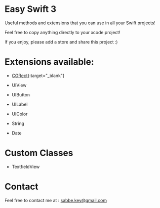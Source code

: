 # Easy Swift 3

Useful methods and extensions that you can use in all your Swift projects!

Feel free to copy anything directly to your xcode project!

If you enjoy, please add a store and share this project :)

# Extensions available:

- [CGRect](EasySwift/EasySwift/CGRect.swift){:target="_blank"}

- UIView

- UIButton

- UILabel

- UIColor

- String

- Date

# Custom Classes

- TextfieldView

# Contact

Feel free to contact me at : sabbe.kev@gmail.com

